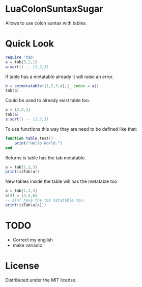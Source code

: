# LuaColonSuntaxSugar

Allows to use colon suntax with tables.

Quick Look
==========
```lua
require 'tab'
a = tab{3,2,1}
a:sort() -- {1,2,3}
```
If table has a metatable already it will raise an error.
```lua
b = setmetatable({1,2,3,4},{__index = a})
tab(b)
```
Could be used to already exist table too.
```lua
a = {3,2,1}
tab(a)
a:sort() -- {1,2,3}
```
To use functions this way they are need to be defined like that:
```lua
function table.test()
	print("Hello World.")
end
```
Returns is table has the tab metatable.
```lua
a = tab{1,2,3}
print(isTab(a))
```
New tables inside the table will has the metatable too
```lua
a = tab{1,2,3}
a[4] = {4,5,6}
-- a[4] have the tab matatable too.
print(isTab(a[4]))
```

TODO
=======
- Correct my english
- make variadic

License
=======
Distributed under the MIT license.